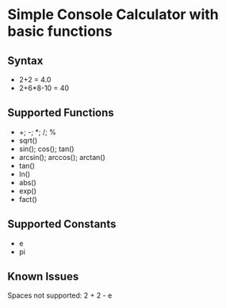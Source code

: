 # Simple Console Calculator with basic functions

## Syntax
- 2+2 = 4.0
- 2+6*8-10 = 40

## Supported Functions
- +; -; *; /; %
- sqrt()
- sin(); cos(); tan()
- arcsin(); arccos(); arctan()
- tan()
- ln()
- abs()
- exp()
- fact()

## Supported Constants
- e
- pi

## Known Issues
Spaces not supported:
2 + 2 - e
